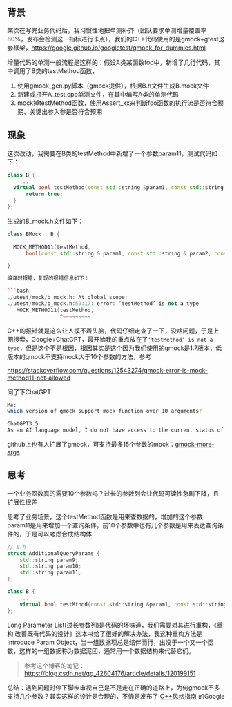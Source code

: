 ## 背景

某次在写完业务代码后，我习惯性地把单测补齐（团队要求单测增量覆盖率80%，发布会检测这一指标进行卡点），我们的C++代码使用的是gmock+gtest这套框架，https://google.github.io/googletest/gmock_for_dummies.html

增量代码的单测一般流程是这样的：假设A类某函数foo中，新增了几行代码，其中调用了B类的testMethod函数，

1. 使用gmock_gen.py脚本（gmock提供），根据B.h文件生成B.mock文件
2. 新建或打开A_test.cpp单测文件，在其中编写A类的单测代码
3. mock掉testMethod函数，使用Assert_xx来判断foo函数的执行流是否符合预期、关键出参入参是否符合预期

## 现象

这次改动，我需要在B类的testMethod中新增了一个参数param11，测试代码如下：

```c++
class B {
    ...
  virtual bool testMethod(const std::string &param1, const std::string &param2, const std::string &param3, const std::string &param4, const std::string &param5, const std::string &param6, const std::string &param7, const std::string &param8, const std::string &param9, const std::string &param10, const std::string &param11) {
      return true;
  }
};
```

生成的B_mock.h文件如下：

```c++
class BMock : B {
    ...
  MOCK_METHOD11(testMethod,
      bool(const std::string & param1, const std::string & param2, const std::string & param3, const std::string & param4, const std::string & param5, const std::string & param6, const std::string & param7, const std::string & param8, const std::string & param9, const std::string & param10, const std::string & param11));

}

编译时报错，复现的报错信息如下：

```bash
./utest/mock/b_mock.h: At global scope:
./utest/mock/b_mock.h:59:17: error: ‘testMethod’ is not a type
   MOCK_METHOD11(testMethod,
                 ^~~~~~~~~~
```

C++的报错就是这么让人摸不着头脑，代码仔细走查了一下，没啥问题，于是上网搜索，Google+ChatGPT，最开始我的重点放在了`‘testMethod’ is not a type`，但是这个不是根因，根因其实是这个因为我们使用的gmock是1.7版本，低版本的gmock不支持mock大于10个参数的方法，参考

https://stackoverflow.com/questions/12543274/gmock-error-is-mock-method11-not-allowed

问了下ChatGPT

```bash
Me:
which version of gmock support mock function over 10 arguments?

ChatGPT3.5
As an AI language model, I do not have access to the current status of gmock. However, according to the official documentation of Google Test, the latest version of gmock (at the time of writing this) is version 1.10.0, which supports mocking of functions with up to 10 arguments using the gmock-generated function mockers. However, it is possible to write custom matchers and action templates to support more than 10 arguments.
```

github上也有人扩展了gmock，可支持最多15个参数的mock：[gmock-more-args](https://github.com/apriorit/gmock-more-args)

## 思考

一个业务函数真的需要10个参数吗？过长的参数列会让代码可读性急剧下降，且扩展性很差

思考了业务场景，这个testMethod函数是用来查数据的，增加的这个参数param11是用来增加一个查询条件，前10个参数中也有几个参数是用来表达查询条件的，于是可以考虑合成结构体：

```c++
// B.h
struct AdditionalQueryParams {
    std::string param9;
    std::string param10;
    std::string param11;
};

class B {
    ...
    virtual bool testMthod(const std::string &param1, const std::string &param2, const std::string &param3, const std::string &param4, const std::string &param5, const std::string &param6, const std::string &param7, const std::string &param8, const AdditionalQueryParams &query_params);
};
```

Long Parameter List(过长参数列)是代码的坏味道，我们需要对其进行重构，《重构 改善既有代码的设计》这本书给了很好的解决办法，我这种重构方法是Introduce Param Object，当一组数据项总是结伴而行，出没于一个又一个函数，这样的一组数据称为数据泥团，通常用一个数据结构来代替它们。

> 参考这个博客的笔记：https://blog.csdn.net/qq_42604176/article/details/120199151

总结：遇到问题时停下脚步审视自己是不是走在正确的道路上，为何gmock不多支持几个参数？其实这样的设计是合理的，不愧是发布了 [C++风格指南](https://google.github.io/styleguide/cppguide.html) 的Google